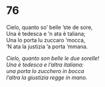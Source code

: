 # 76

Cielo, quanto so’ belle ’ste de sore,  
Una è tedesca e ’n ata è taliana;  
Una lo porta lu zuccaro ’mocca,  
’N ata la justizia ’a porta ’mmana.

*Cielo, quanto son belle le due sorelle!  
Una è tedesca e l’altra italiana:  
una porta lo zucchero in bocca  
l’altra la giustizia regge in mano.*


